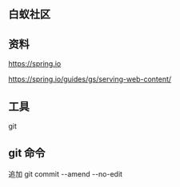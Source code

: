 ## 白蚁社区

## 资料
https://spring.io

https://spring.io/guides/gs/serving-web-content/


## 工具
git

## git 命令
 追加   git commit --amend --no-edit